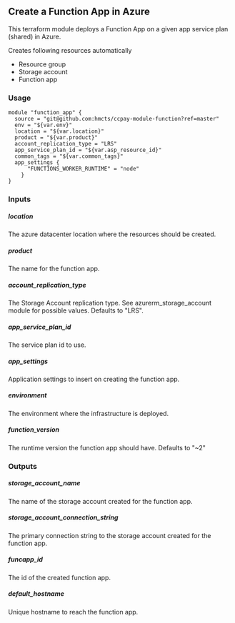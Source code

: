 
## Create a Function App in Azure

This terraform module deploys a Function App on a given app service plan (shared) in Azure.

Creates following resources automatically
- Resource group
- Storage account
- Function app

### Usage

```hcl
module "function_app" {
  source = "git@github.com:hmcts/ccpay-module-function?ref=master"
  env = "${var.env}"
  location = "${var.location}"
  product = "${var.product}"
  account_replication_type = "LRS"
  app_service_plan_id = "${var.asp_resource_id}"
  common_tags = "${var.common_tags}"
  app_settings {
      "FUNCTIONS_WORKER_RUNTIME" = "node"
    }
}

```

### Inputs

##### location
The azure datacenter location where the resources should be created.

##### product
The name for the function app.

##### account_replication_type
The Storage Account replication type. See azurerm_storage_account module for possible values. Defaults to "LRS".

##### app_service_plan_id
The service plan id to use.

##### app_settings
Application settings to insert on creating the function app. 

##### environment
The environment where the infrastructure is deployed.

##### function_version
The runtime version the function app should have. Defaults to "~2"

### Outputs

##### storage_account_name
The name of the storage account created for the function app.

##### storage_account_connection_string
The primary connection string to the storage account created for the function app.

##### funcapp_id
The id of the created function app.

##### default_hostname
Unique hostname to reach the function app.
